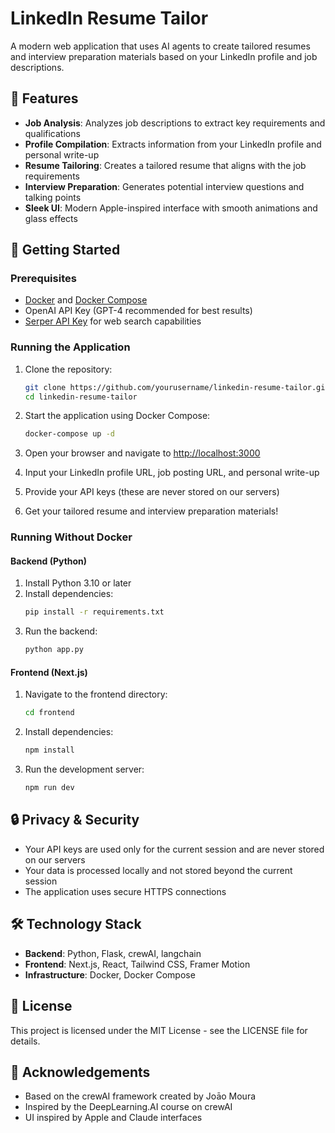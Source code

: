 # LinkedIn Resume Tailor

A modern web application that uses AI agents to create tailored resumes and interview preparation materials based on your LinkedIn profile and job descriptions.

## 🌟 Features

- **Job Analysis**: Analyzes job descriptions to extract key requirements and qualifications
- **Profile Compilation**: Extracts information from your LinkedIn profile and personal write-up
- **Resume Tailoring**: Creates a tailored resume that aligns with the job requirements
- **Interview Preparation**: Generates potential interview questions and talking points
- **Sleek UI**: Modern Apple-inspired interface with smooth animations and glass effects

## 🚀 Getting Started

### Prerequisites

- [Docker](https://www.docker.com/get-started) and [Docker Compose](https://docs.docker.com/compose/install/)
- OpenAI API Key (GPT-4 recommended for best results)
- [Serper API Key](https://serper.dev/) for web search capabilities

### Running the Application

1. Clone the repository:
   ```bash
   git clone https://github.com/yourusername/linkedin-resume-tailor.git
   cd linkedin-resume-tailor
   ```

2. Start the application using Docker Compose:
   ```bash
   docker-compose up -d
   ```

3. Open your browser and navigate to [http://localhost:3000](http://localhost:3000)

4. Input your LinkedIn profile URL, job posting URL, and personal write-up

5. Provide your API keys (these are never stored on our servers)

6. Get your tailored resume and interview preparation materials!

### Running Without Docker

#### Backend (Python)

1. Install Python 3.10 or later
2. Install dependencies:
   ```bash
   pip install -r requirements.txt
   ```
3. Run the backend:
   ```bash
   python app.py
   ```

#### Frontend (Next.js)

1. Navigate to the frontend directory:
   ```bash
   cd frontend
   ```
2. Install dependencies:
   ```bash
   npm install
   ```
3. Run the development server:
   ```bash
   npm run dev
   ```

## 🔒 Privacy & Security

- Your API keys are used only for the current session and are never stored on our servers
- Your data is processed locally and not stored beyond the current session
- The application uses secure HTTPS connections

## 🛠️ Technology Stack

- **Backend**: Python, Flask, crewAI, langchain
- **Frontend**: Next.js, React, Tailwind CSS, Framer Motion
- **Infrastructure**: Docker, Docker Compose

## 📝 License

This project is licensed under the MIT License - see the LICENSE file for details.

## 🙏 Acknowledgements

- Based on the crewAI framework created by Joāo Moura
- Inspired by the DeepLearning.AI course on crewAI
- UI inspired by Apple and Claude interfaces 